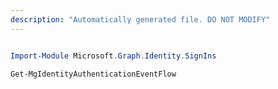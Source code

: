 ```yaml
---
description: "Automatically generated file. DO NOT MODIFY"
---
```


```powershell

Import-Module Microsoft.Graph.Identity.SignIns

Get-MgIdentityAuthenticationEventFlow

```